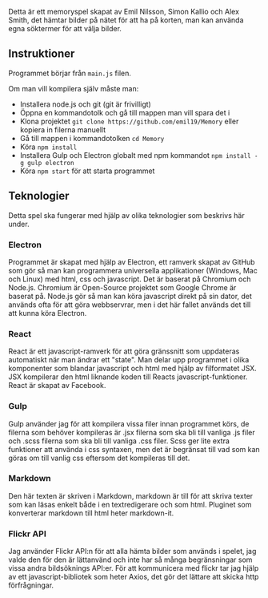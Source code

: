 
Detta är ett memoryspel skapat av Emil Nilsson, Simon Kallio och Alex Smith, det hämtar bilder på nätet för att ha på korten, man kan använda egna söktermer för att välja bilder.

## Instruktioner
Programmet börjar från `main.js` filen.

Om man vill kompilera själv måste man:
+ Installera node.js och git (git är frivilligt)
+ Öppna en kommandotolk och gå till mappen man vill spara det i
+ Klona projektet `git clone https://github.com/emil19/Memory` eller kopiera in filerna manuellt
+ Gå till mappen i kommandotolken `cd Memory`
+ Köra `npm install`
+ Installera Gulp och Electron globalt med npm kommandot `npm install -g gulp electron`
+ Köra `npm start` för att starta programmet


## Teknologier
Detta spel ska fungerar med hjälp av olika teknologier som beskrivs här under.

### Electron

Programmet är skapat med hjälp av Electron, ett ramverk skapat av GitHub som gör så man kan programmera universella applikationer (Windows, Mac och Linux) med html, css och javascript. Det är baserat på Chromium och Node.js. Chromium är Open-Source projektet som Google Chrome är baserat på. Node.js gör så man kan köra javascript direkt på sin dator, det används ofta för att göra webbservrar, men i det här fallet används det till att kunna köra Electron.

### React

React är ett javascript-ramverk för att göra gränssnitt som uppdateras automatiskt när man ändrar ett "state". Man delar upp programmet i olika komponenter som blandar javascript och html med hjälp av filformatet JSX.
JSX kompilerar den html liknande koden till Reacts javascript-funktioner.
React är skapat av Facebook.

### Gulp

Gulp använder jag för att kompilera vissa filer innan programmet körs, de filerna som behöver kompileras är .jsx filerna som ska bli till vanliga .js filer och .scss filerna som ska bli till vanliga .css filer. Scss ger lite extra funktioner att använda i css syntaxen, men det är begränsat till vad som kan göras om till vanlig css eftersom det kompileras till det.

### Markdown

Den här texten är skriven i Markdown, markdown är till för att skriva texter som kan läsas enkelt både i en textredigerare och som html. Pluginet som konverterar markdown till html heter markdown-it.

### Flickr API

Jag använder Flickr API:n för att alla hämta bilder som används i spelet, jag valde den för den är lättanvänd och inte har så många begränsningar som vissa andra bildsöknings API:er. För att kommunicera med flickr tar jag hjälp av ett javascript-bibliotek som heter Axios, det gör det lättare att skicka http förfrågningar.
